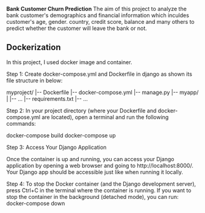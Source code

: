 **Bank Customer Churn Prediction**
The aim of this project to analyze the bank customer's demographics and financial information 
which inculdes customer's age, gender. country, credit score, balance and many others to predict whether the customer will leave the bank or not.

## Dockerization 

In this project, I used docker image and container.

Step 1: Create docker-compose.yml and Dockerfile in django as shown its file structure in below:

myproject/
|-- Dockerfile
|-- docker-compose.yml
|-- manage.py
|-- myapp/
|   |-- ...
|-- requirements.txt
|-- ...

Step 2: In your project directory (where your Dockerfile and docker-compose.yml are located), 
open a terminal and run the following commands:

docker-compose build
docker-compose up


Step 3: Access Your Django Application

Once the container is up and running, you can access your Django application by opening a web browser and 
going to http://localhost:8000/. Your Django app should be accessible just like when running it locally.


Step 4: To stop the Docker container (and the Django development server), press Ctrl+C in the terminal 
where the container is running.
If you want to stop the container in the background (detached mode), you can run:
docker-compose down
